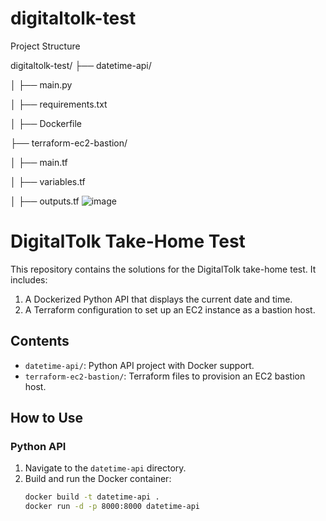 # digitaltolk-test
Project Structure 

digitaltolk-test/
├── datetime-api/

│   ├── main.py

│   ├── requirements.txt

│   ├── Dockerfile

├── terraform-ec2-bastion/

│   ├── main.tf

│   ├── variables.tf

│   ├── outputs.tf
![image](https://github.com/user-attachments/assets/7971d862-ce20-4463-9e09-df8b66ae9f07)


# DigitalTolk Take-Home Test

This repository contains the solutions for the DigitalTolk take-home test. It includes:
1. A Dockerized Python API that displays the current date and time.
2. A Terraform configuration to set up an EC2 instance as a bastion host.

## Contents
- `datetime-api/`: Python API project with Docker support.
- `terraform-ec2-bastion/`: Terraform files to provision an EC2 bastion host.

## How to Use

### Python API
1. Navigate to the `datetime-api` directory.
2. Build and run the Docker container:
   ```bash
   docker build -t datetime-api .
   docker run -d -p 8000:8000 datetime-api

